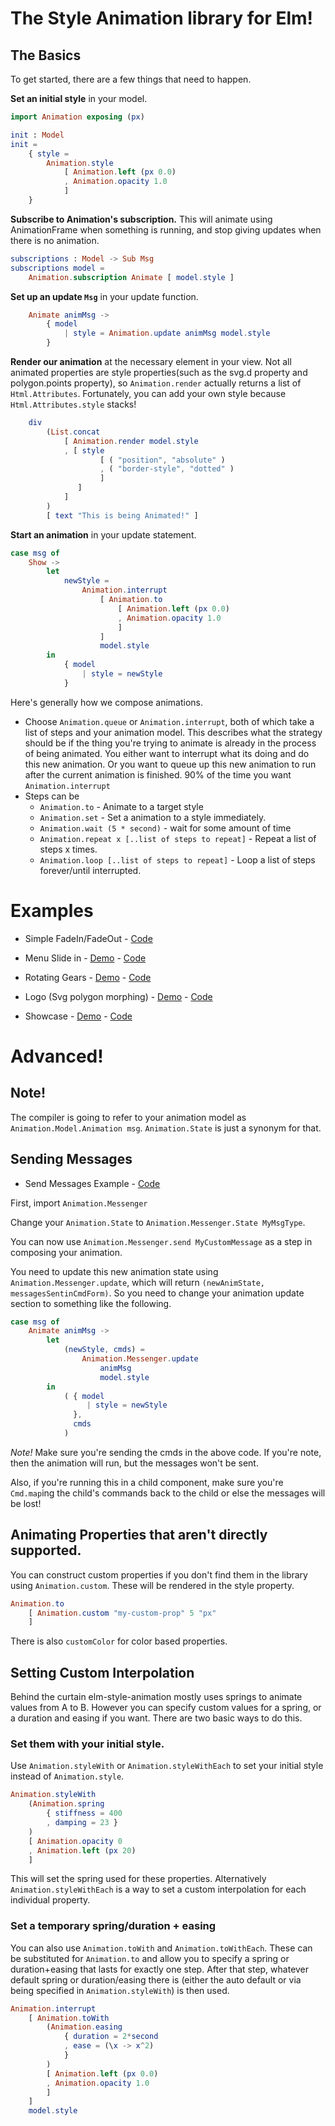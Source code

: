 # The Style Animation library for Elm!


## The Basics

To get started, there are a few things that need to happen.


__Set an initial style__ in your model.

```elm
import Animation exposing (px)

init : Model
init =
    { style = 
        Animation.style
            [ Animation.left (px 0.0)
            , Animation.opacity 1.0
            ]
    }
```

__Subscribe to Animation's subscription.__  This will animate using AnimationFrame when something is running, and stop giving updates when there is no animation. 
```elm
subscriptions : Model -> Sub Msg
subscriptions model =
    Animation.subscription Animate [ model.style ]

```


__Set up an update `Msg`__ in your update function.
```elm
    Animate animMsg ->
        { model
            | style = Animation.update animMsg model.style
        }
```


__Render our animation__ at the necessary element in your view.  Not all animated properties are style properties(such as the svg.d property and polygon.points property), so `Animation.render` actually returns a list of `Html.Attributes`.  Fortunately, you can add your own style because  `Html.Attributes.style` stacks!
```elm
    div
        (List.concat
            [ Animation.render model.style
            , [ style
                    [ ( "position", "absolute" )
                    , ( "border-style", "dotted" )
                    ]
               ]
            ]
        )
        [ text "This is being Animated!" ]
```


__Start an animation__ in your update statement.

```elm
case msg of
    Show ->
        let 
            newStyle = 
                Animation.interrupt
                    [ Animation.to 
                        [ Animation.left (px 0.0)
                        , Animation.opacity 1.0
                        ]
                    ]
                    model.style
        in
            { model
                | style = newStyle
            }
```

Here's generally how we compose animations.

 * Choose `Animation.queue` or `Animation.interrupt`, both of which take a list of steps and your animation model.  This describes what the strategy should be if the thing you're trying to animate is already in the process of being animated.  You either want to interrupt what its doing and do this new animation.  Or you want to queue up this new animation to run after the current animation is finished.  90% of the time you want `Animation.interrupt`
 * Steps can be
    * `Animation.to` - Animate to a target style
    * `Animation.set` - Set a animation to a style immediately.
    * `Animation.wait (5 * second)` - wait for some amount of time
    * `Animation.repeat x [..list of steps to repeat]` - Repeat a list of steps x times.
    * `Animation.loop [..list of steps to repeat]` - Loop a list of steps forever/until interrupted.


# Examples

 * Simple FadeIn/FadeOut - [Code](https://github.com/mdgriffith/elm-style-animation/blob/master/examples/SimpleFadeIn.elm)

 * Menu Slide in - [Demo](https://mdgriffith.github.io/elm-style-animation/3.0.0/FlowerMenu/) - [Code](https://github.com/mdgriffith/elm-animation-flower-menu)

 * Rotating Gears - [Demo](https://mdgriffith.github.io/elm-style-animation/3.0.0/Gears.html) - [Code](https://github.com/mdgriffith/elm-style-animation/blob/master/examples/Gears.elm)

 * Logo (Svg polygon morphing) - [Demo](https://mdgriffith.github.io/elm-style-animation/3.0.0/Logo.html) - [Code](https://github.com/mdgriffith/elm-style-animation/blob/master/examples/Logo.elm)
 * Showcase - [Demo](https://mdgriffith.github.io/elm-style-animation/3.0.0/Showcase.html) - [Code](https://github.com/mdgriffith/elm-style-animation/blob/master/examples/Showcase.elm)

# Advanced!

## Note!

The compiler is going to refer to your animation model as `Animation.Model.Animation msg`.  `Animation.State` is just a synonym for that.

## Sending Messages

 * Send Messages Example - [Code](https://github.com/mdgriffith/elm-style-animation/blob/master/examples/SimpleSendMsg.elm)

First, import `Animation.Messenger`

Change your `Animation.State` to `Animation.Messenger.State MyMsgType`.

You can now use `Animation.Messenger.send MyCustomMessage` as a step in composing your animation.

You need to update this new animation state using `Animation.Messenger.update`, which will return `(newAnimState, messagesSentinCmdForm)`.  So you need to change your animation update section to something like the following.




```elm
case msg of
    Animate animMsg ->
        let
            (newStyle, cmds) =
                Animation.Messenger.update
                    animMsg
                    model.style
        in
            ( { model
                 | style = newStyle
              },
              cmds
            )
```

_Note!_ Make sure you're sending the cmds in the above code.  If you're note, then the animation will run, but the messages won't be sent.

Also, if you're running this in a child component, make sure you're `Cmd.map`ing the child's commands back to the child or else the messages will be lost!


## Animating Properties that aren't directly supported.

You can construct custom properties if you don't find them in the library using `Animation.custom`.  These will be rendered in the style property.

```elm
Animation.to
    [ Animation.custom "my-custom-prop" 5 "px"
    ]

```

There is also `customColor` for color based properties.



## Setting Custom Interpolation

Behind the curtain elm-style-animation mostly uses springs to animate values from A to B.  However you can specify custom values for a spring, or a duration and easing if you want. There are two basic ways to do this.


### Set them with your initial style.

Use `Animation.styleWith` or `Animation.styleWithEach` to set your initial style instead of `Animation.style`.  

```elm
Animation.styleWith
    (Animation.spring
        { stiffness = 400
        , damping = 23 }
    )
    [ Animation.opacity 0
    , Animation.left (px 20)
    ]
```

This will set the spring used for these properties.  Alternatively `Animation.styleWithEach` is a way to set a custom interpolation for each individual property.


### Set a temporary spring/duration + easing

You can also use `Animation.toWith` and `Animation.toWithEach`.  These can be substituted for `Animation.to` and allow you to specify a spring or duration+easing that lasts for exactly one step.  After that step, whatever default spring or duration/easing there is (either the auto default or via being specified in `Animation.styleWith`) is then used.

```elm
Animation.interrupt
    [ Animation.toWith
        (Animation.easing
            { duration = 2*second
            , ease = (\x -> x^2)
            }
        ) 
        [ Animation.left (px 0.0)
        , Animation.opacity 1.0
        ]
    ]
    model.style
```
